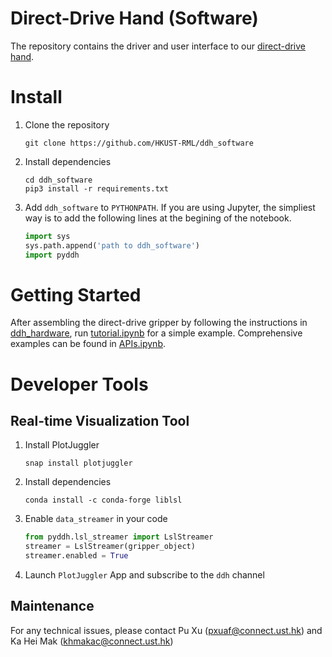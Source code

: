 # Direct-Drive Hand (Software)

The repository contains the driver and user interface to our [direct-drive hand](https://github.com/HKUST-RML/ddh_hardware).



# Install

1. Clone the repository

   ```shell
   git clone https://github.com/HKUST-RML/ddh_software
   ```

2. Install dependencies

   ```shell
   cd ddh_software
   pip3 install -r requirements.txt
   ```

3. Add `ddh_software` to `PYTHONPATH`. If you are using Jupyter, the simpliest way is to add the following lines at the begining of the notebook.

   ```python
   import sys
   sys.path.append('path to ddh_software')
   import pyddh
   ```



# Getting Started

After assembling the direct-drive gripper by following the instructions in [ddh_hardware](https://github.com/HKUST-RML/ddh_hardware), run [tutorial.ipynb](https://github.com/HKUST-RML/pyddh/blob/master/examples/tutorial.ipynb) for a simple example. Comprehensive examples can be found in [APIs.ipynb](https://github.com/HKUST-RML/pyddh/blob/master/examples/APIs.ipynb).



# Developer Tools



## Real-time Visualization Tool

1. Install PlotJuggler

   ```shell
   snap install plotjuggler
   ```

2. Install dependencies

   ```shell
   conda install -c conda-forge liblsl
   ```

3. Enable `data_streamer` in your code

   ```python
   from pyddh.lsl_streamer import LslStreamer
   streamer = LslStreamer(gripper_object)
   streamer.enabled = True
   ```

4. Launch `PlotJuggler` App and subscribe to the `ddh` channel



## Maintenance
For any technical issues, please contact Pu Xu (pxuaf@connect.ust.hk) and Ka Hei Mak (khmakac@connect.ust.hk)
